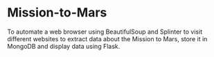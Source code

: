 # Mission-to-Mars
To automate a web browser using BeautifulSoup and Splinter to visit different websites to extract data about the Mission to Mars, store it in MongoDB and display data using Flask.
